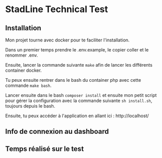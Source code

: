 # StadLine Technical Test

## Installation

Mon projet tourne avec docker pour te faciliter l'installation.

Dans un premier temps prendre le .env.example, le copier coller et le renommer .env.

Ensuite, lancer la commande suivante `make` afin de lancer les différents container docker.

Tu peux ensuite rentrer dans le bash du container php avec cette commande `make bash`.

Lancer ensuite dans le bash `composer install` et ensuite mon petit script pour gérer la configuration avec la commande
suivante `sh install.sh`, toujours depuis le bash.

Ensuite, tu peux accéder à l'application en allant ici : http://localhost/

## Info de connexion au dashboard

## Temps réalisé sur le test
